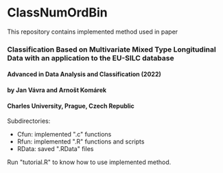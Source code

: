 # ClassNumOrdBin

This repository contains implemented method used in paper
### Classification Based on Multivariate Mixed Type Longitudinal Data with an application to the EU-SILC database
#### Advanced in Data Analysis and Classification (2022)
#### by Jan Vávra and Arnošt Komárek
#### Charles University, Prague, Czech Republic

Subdirectories:
* Cfun: implemented ".c" functions
* Rfun: implemented ".R" functions and scripts
* RData: saved ".RData" files

Run "tutorial.R" to know how to use implemented method.
